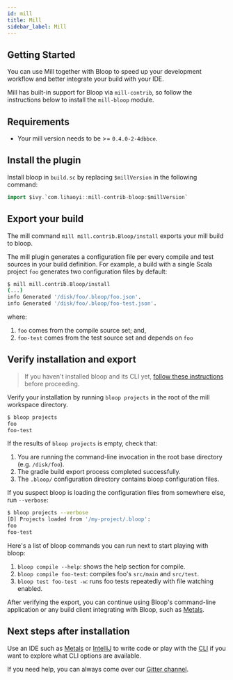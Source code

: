 ```yaml
---
id: mill
title: Mill
sidebar_label: Mill
---
```


## Getting Started

You can use Mill together with Bloop to speed up your development workflow and better integrate your build with your IDE.

Mill has built-in support for Bloop via `mill-contrib`, so follow the instructions below to install the `mill-bloop` module.

<!-- start -->

## Requirements

- Your mill version needs to be >= `0.4.0-2-4dbbce`.

## Install the plugin

Install bloop in `build.sc` by replacing `$millVersion` in the following
command:

```scala
import $ivy.`com.lihaoyi::mill-contrib-bloop:$millVersion`
```

## Export your build

The mill command `mill mill.contrib.Bloop/install` exports your mill build to bloop.

The mill plugin generates a configuration file per every compile and test
sources in your build definition. For example, a build with a single Scala
project `foo` generates two configuration files by default:

```bash
$ mill mill.contrib.Bloop/install
(...)
info Generated '/disk/foo/.bloop/foo.json'.
info Generated '/disk/foo/.bloop/foo-test.json'.
```

where:
  
1. `foo` comes from the compile source set; and,
1. `foo-test` comes from the test source set and depends on `foo`

## Verify installation and export

> If you haven't installed bloop and its CLI yet, [follow these instructions](/setup) before proceeding.

Verify your installation by running `bloop projects` in the root of the mill workspace directory.

```bash
$ bloop projects
foo
foo-test
```

If the results of `bloop projects` is empty, check that:

1. You are running the command-line invocation in the root base directory (e.g. `/disk/foo`).
1. The gradle build export process completed successfully.
1. The `.bloop/` configuration directory contains bloop configuration files.

If you suspect bloop is loading the configuration files from somewhere else, run `--verbose`:

```bash
$ bloop projects --verbose
[D] Projects loaded from '/my-project/.bloop':
foo
foo-test
```

Here's a list of bloop commands you can run next to start playing with bloop:

1. `bloop compile --help`: shows the help section for compile.
1. `bloop compile foo-test`: compiles foo's `src/main` and `src/test`.
1. `bloop test foo-test -w`: runs foo tests repeatedly with file watching enabled.

After verifying the export, you can continue using Bloop's command-line
application or any build client integrating with Bloop, such as
[Metals](https://scalameta.org/metals/).

<!-- end -->

## Next steps after installation

Use an IDE such as [Metals](docs/ides/metals) or
[IntelliJ](docs/ides/intellij) to write code or play with the
[CLI](docs/cli/tutorial) if you want to explore what CLI options are
available.

If you need help, you can always come over our [Gitter
channel](https://gitter.im/scalacenter/bloop).
